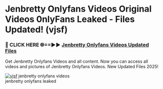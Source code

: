 # Jenbretty Onlyfans Videos Original Videos 0nlyFans Leaked - Files Updated! (vjsf)

<h3>🔴 CLICK HERE 🌐==►► <a href="https://tinyurl.com/2wckxsce" rel="nofollow">Jenbretty Onlyfans Videos Updated Files</a></h3>

Get Jenbretty Onlyfans Videos and all content. Now you can access all videos and pictures of Jenbretty Onlyfans Videos. New Updated Files 2025!

[![vjsf](https://i.imgur.com/AFduVYN.gif)](https://tinyurl.com/2wckxsce)
jenbretty onlyfans videos<br>
jenbretty onlyfans leaked